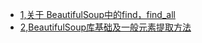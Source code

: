 
* [1,关于 BeautifulSoup中的find，find_all](https://www.cnblogs.com/keye/p/7868059.html)
* [2,BeautifulSoup库基础及一般元素提取方法](https://www.cnblogs.com/hanmk/p/8724162.html)

